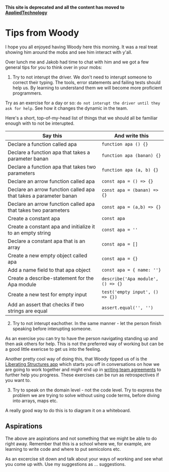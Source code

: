 **This site is deprecated and all the content has moved to [AppliedTechnology](https://appliedtechnology.github.io/protips/)**

# Tips from Woody

I hope you all enjoyed having Woody here this morning. It was a real treat showing him around the mobs and see him interact with y'all.

Over lunch me and Jakob had time to chat with him and we got a few general tips for you to think over in your mobs:

1) Try to not interupt the driver. We don't need to interupt someone to correct their typing. The tools, error statements and failing tests should help us. By learning to understand them we will become more proficient programmers.


Try as an exercise for a day or so: `do not interupt the driver until they ask for help`. See how it changes the dynamic in the team.

Here's a short, top-of-my-head list of things that we should all be familiar enough with to not be interupted.

| Say this                                                     | And write this                    |
| ------------------------------------------------------------ | --------------------------------- |
| Declare a function called apa                                | `function apa () {}`              |
| Declare a function apa that takes a parameter banan          | `function apa (banan) {}`         |
| Declare a function apa that takes two parameters             | `function apa (a, b) {}`          |
| Declare an arrow function called apa                         | `const apa = () => {}`            |
| Declare an arrow function called apa that takes a parameter banan | `const apa = (banan) => {}`       |
| Declare an arrow function called apa that takes two parameters | `const apa = (a,b) => {}`         |
| Create a constant apa                                        | `const apa`                       |
| Create a constant apa and initialize it to an empty string   | `const apa = ''`                  |
| Declare a constant apa that is an array                      | `const apa = []`                  |
| Create a new empty object called apa                         | `const apa = {}`                  |
| Add a name field to that apa object                          | `const apa = { name: ''}`         |
| Create a describe-statement for the Apa module               | `describe('Apa module', () => {}` |
| Create a new test for empty input                            | `test('empty input', () => {})`   |
| Add an assert that checks if two strings are equal           | `assert.equal('', '')`            |

2) Try to not interupt eachother. In the same manner - let the person finish speaking before interupting someone.

As an exercise you can try to have the person navigating standing up and then ask others for help. This is not the preferred way of working but can be a good little exericse to get us into the feeling.

Another pretty cool way of doing this, that Woody tipped us of is the [Liberating Structures app](http://www.liberatingstructures.com/) which starts you off in conversations on how we are going to work together and might end up in [writing team agreements](https://medium.com/tech-travelstart/an-exercise-for-creating-a-team-working-agreement-8672c0bf862c) to further help you progress. These exercises can be run as retrospectives if you want to.

3) Try to speak on the domain level - not the code level. Try to express the problem we are trying to solve without using code terms, before diving into arrays, maps etc.

A really good way to do this is to diagram it on a whiteboard.

## Aspirations

The above are aspirations and not something that we might be able to do right away. Remember that this is a school where we, for example, are learning to write code and where to put semicolons etc.

As an excercise sit down and talk about your ways of working and see what you come up with. Use my suggestions as ... suggestions.
